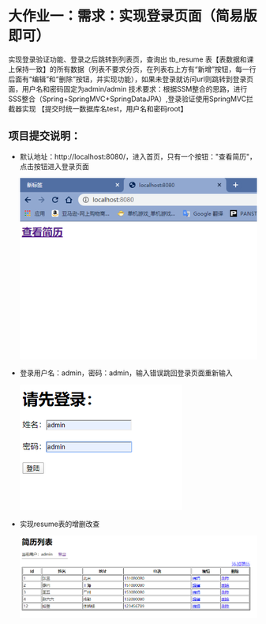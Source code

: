 # 大作业一：需求：实现登录页面（简易版即可）

实现登录验证功能、登录之后跳转到列表页，查询出 tb_resume 表【表数据和课上保持一致】的所有数据（列表不要求分页，在列表右上方有“新增”按钮，每一行后面有“编辑”和“删除”按钮，并实现功能），如果未登录就访问url则跳转到登录页面，用户名和密码固定为admin/admin
技术要求：根据SSM整合的思路，进行SSS整合（Spring+SpringMVC+SpringDataJPA）,登录验证使用SpringMVC拦截器实现
【提交时统一数据库名test，用户名和密码root】

## 项目提交说明：

- 默认地址：http://localhost:8080/，进入首页，只有一个按钮："查看简历"，点击按钮进入登录页面

  ![image-20200410171556235](https://github.com/gcgo/login-sss/blob/master/img/image-20200410171556235.png)

- 登录用户名：admin，密码：admin，输入错误跳回登录页面重新输入

  ![image-20200410171649111](https://github.com/gcgo/login-sss/blob/master/img/image-20200410171649111.png)

- 实现resume表的增删改查

  ![image-20200410171710226](https://github.com/gcgo/login-sss/blob/master/img/image-20200410171710226.png)

